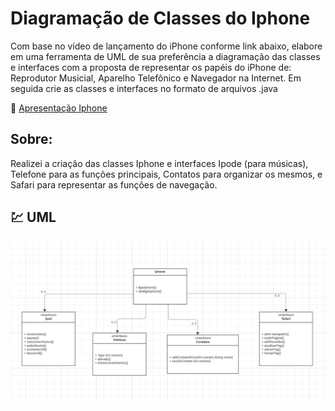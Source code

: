 
# Diagramação de Classes do Iphone

Com base no vídeo de lançamento do iPhone conforme link abaixo, elabore em uma ferramenta de UML de sua preferência a diagramação das classes e interfaces com a proposta de representar os papéis do iPhone de: Reprodutor Musicial, Aparelho Telefônico e Navegador na Internet. Em seguida crie as classes e interfaces no formato de arquivos .java



🔗 
[Apresentação Iphone](https://www.youtube.com/watch?v=9ou608QQRq8)

## Sobre:
Realizei a criação das classes Iphone e interfaces Ipode (para músicas), Telefone para as funções principais, Contatos para organizar os mesmos, e Safari para representar as funções de navegação.

## 💹 UML


![Alt text](image.png)

